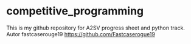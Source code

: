 # competitive_programming
This is my github repository for A2SV progress sheet and python track.
Autor fastcaserouge19 <https://github.com/Fastcaserogue19>
